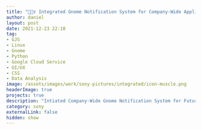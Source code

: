 ```yaml
---
title: "🧙🏼‍♀️ Integrated Gnome Notification System for Company-Wide Application Messages (Part 1)"
author: daniel
layout: post
date: 2021-12-23 22:10
tag: 
- GJS
- Linux
- Gnome
- Python
- Google Cloud Service
- UI/UX
- CSS
- Data Analysis
image: /assets/images/work/sony-pictures/integrated/icon-muscle.png
headerImage: true
projects: true
description: "Intiated Company-Wide Gnome Notification System for Future Development and Integrated it with Dispatch and Review Tool Notification Protocols"
category: sony
externalLink: false
hidden: show
---
```


